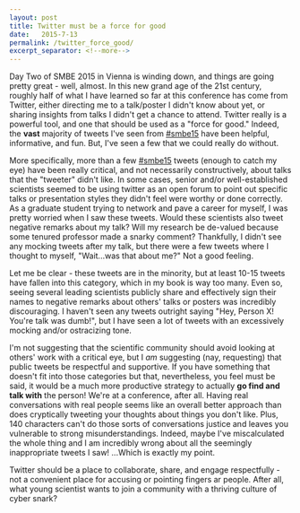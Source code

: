 ```yaml
---
layout: post
title: Twitter must be a force for good
date:   2015-7-13
permalink: /twitter_force_good/
excerpt_separator: <!--more-->
---
```


Day Two of SMBE 2015 in Vienna is winding down, and things are going pretty great - well, almost. In this new grand age of the 21st century, roughly half of what I have learned so far at this conference has come from Twitter, either directing me to a talk/poster I didn't know about yet, or sharing insights from talks I didn't get a chance to attend. Twitter really is a powerful tool, and one that should be used as a "force for good." Indeed, the **vast** majority of tweets I've seen from [#smbe15](https://twitter.com/hashtag/smbe15?src=hash&vertical=default&f=tweets) have been helpful, informative, and fun. But, I've seen a few that we could really do without. 

<!--more-->

More specifically, more than a few [#smbe15](https://twitter.com/hashtag/smbe15?src=hash&vertical=default&f=tweets) tweets (enough to catch my eye) have been really critical, and not necessarily constructively,  about talks that the "tweeter" didn't like. In some cases, senior and/or well-established scientists seemed to be using twitter as an open forum to point out specific talks or presentation styles they didn't feel were worthy or done correctly. As a graduate student trying to network and pave a career for myself, I was pretty worried when I saw these tweets. Would these scientists also tweet negative remarks about my talk? Will my research be de-valued because some tenured professor made a snarky comment? Thankfully, I didn't see any mocking tweets after my talk, but there were a few tweets where I thought to myself, "Wait...was that about me?" Not a good feeling. 

Let me be clear - these tweets are in the minority, but at least 10-15 tweets have fallen into this category, which in my book is way too many. Even so, seeing several leading scientists publicly share and effectively sign their names to negative remarks about others' talks or posters was incredibly discouraging. I haven't seen any tweets outright saying "Hey, Person X! You're talk was dumb!", but I have seen a lot of tweets with an excessively mocking and/or ostracizing tone. 

I'm not suggesting that the scientific community should avoid looking at others' work with a critical eye, but I *am* suggesting (nay, requesting) that public tweets be respectful and supportive. If you have something that doesn't fit into those categories but that, nevertheless, you feel must be said, it would be a much more productive strategy to actually **go find and talk with** the person! We're at a conference, after all. Having real conversations with real people seems like an overall better approach than does cryptically tweeting your thoughts about things you don't like. Plus, 140 characters can't do those sorts of conversations justice and leaves you vulnerable to strong misunderstandings. Indeed, maybe I've miscalculated the whole thing and I am incredibly wrong about all the seemingly inappropriate tweets I saw! ...Which is exactly my point. 

Twitter should be a place to collaborate, share, and engage respectfully - not a convenient place for accusing or pointing fingers ar people. After all, what young scientist wants to join a community with a thriving culture of cyber snark?





